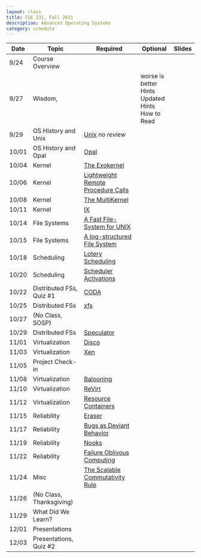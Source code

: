 ```yaml
---
layout: class
title: CSE 231, Fall 2021
description: Advanced Operating Systems
category: schedule
---
```


|    Date   | Topic | Required | Optional | Slides|
|-----------|-------|----------------|------------------|--------|
| 9/24 | Course Overview             |                        | | |
| 9/27 | Wisdom,                     |                                                                 | worse is better<br />Hints<br />Updated Hints<br />How to Read | |
| 9/29 | OS History and Unix         | [Unix](https://dl.acm.org/doi/10.1145/957195.808045) *no review*                     | | |
|10/01 | OS History and Opal         | [Opal](https://dl.acm.org/doi/10.1145/195792.195795)                                 | | |
|10/04 | Kernel                      | [The Exokernel](https://dl.acm.org/doi/10.1145/224056.224076)                        | | |
|10/06 | Kernel                      | [Lightweight Remote Procedure Calls](https://dl.acm.org/doi/10.1145/77648.77650)     | | |
|10/08 | Kernel                      | [The MultiKernel](https://dl.acm.org/doi/10.1145/1629575.1629579)                    | | |
|10/11 | Kernel                      | [IX](https://www.usenix.org/conference/osdi14/technical-sessions/presentation/belay) | | |
|10/14 | File Systems                | [A Fast File-System for UNIX](https://dl.acm.org/doi/10.1145/989.990)                | | |
|10/15 | File Systems                | [A log-structured File System](https://dl.acm.org/doi/10.1145/121132.121137)         | | |
|10/18 | Scheduling                  | [Lotery Scheduling](https://www.usenix.org/conference/osdi-94/lottery-scheduling-flexible-proportional-share-resource-management) | | |
|10/20 | Scheduling                  | [Scheduler Activations](https://dl.acm.org/doi/10.1145/121132.121151)           | | |
|10/22 | Distributed FSs, Quiz #1 | [CODA](https://dl.acm.org/doi/10.1145/121133.121166)                                 | | |
|10/25 | Distributed FSs          | [xfs](https://dl.acm.org/doi/10.1145/225535.225537)             | | |
|10/27 | (No Class, SOSP)         | | | |
|10/29 | Distributed FSs          | [Speculator](https://dl.acm.org/doi/10.1145/1095809.1095829)                        | | |
|11/01 | Virtualization           | [Disco](https://dl.acm.org/doi/10.1145/265924.265930)   | | |
|11/03 | Virtualization           | [Xen](https://dl.acm.org/doi/10.1145/945445.945462)    | | |
|11/05 | Project Check-in         |                                    | | |
|11/08 | Virtualization           | [Balooning](https://dl.acm.org/doi/10.1145/844128.844146)                         | | | | 
|11/10 | Virtualization           | [ReVirt](https://www.usenix.org/legacy/publications/library/proceedings/osdi02/tech/dunlap.html)                       | | | 
|11/12 | Virtualization           | [Resource Containers](https://www.usenix.org/legacy/publications/library/proceedings/osdi99/banga.html)                | | | 
|11/15 | Reliability              | [Eraser](https://dl.acm.org/doi/10.1145/265924.265927)                  | | |
|11/17 | Reliability              | [Bugs as Deviant Behavior](https://dl.acm.org/doi/10.1145/502034.502041)           | | |
|11/19 | Reliability              | [Nooks](https://dl.acm.org/doi/abs/10.1145/945445.945466)                              | | |
|11/22 | Reliability              | [Failure Oblivous Computing](https://www.usenix.org/conference/osdi-04/enhancing-server-availability-and-security-through-failure-oblivious-computing)         | | |
|11/24 | Misc                     | [The Scalable Commutativity Rule](https://dl.acm.org/doi/10.1145/2517349.2522712)    | | |
|11/26 |(No Class, Thanksgiving)|                                    | | |
|11/29 | What Did We Learn?     |                           | | |
|12/01 | Presentations  |                           | | | 
|12/03 | Presentations, Quiz #2  |                           | | |



